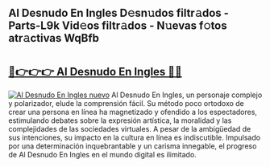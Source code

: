## Al Desnudo En Ingles D𝚎sn𝚞dos filtr𝚊dos - Parts-L9k Vid𝚎os filtr𝚊dos - N𝚞evas f𝚘tos atr𝚊ctivas WqBfb

# <h2><a href="http://mb04d0.tromn.icu/?c=Al+Desnudo+En+Ingles">🔗👉👉👉 Al Desnudo En Ingles 🔗🔗</a></h2>

[![Al Desnudo En Ingles nuevo](https://i.imgur.com/pEAQMta.gif)](http://mb04d0.tromn.icu/?c=Al+Desnudo+En+Ingles)
Al Desnudo En Ingles, un personaje complejo y polarizador, elude la comprensión fácil. Su método poco ortodoxo de crear una persona en línea ha magnetizado y ofendido a los espectadores, estimulando debates sobre la expresión artística, la moralidad y las complejidades de las sociedades virtuales. A pesar de la ambigüedad de sus intenciones, su impacto en la cultura en línea es indiscutible. Impulsado por una determinación inquebrantable y un carisma innegable, el progreso de Al Desnudo En Ingles en el mundo digital es ilimitado.
